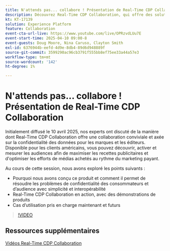 ```yaml
---
title: N'attends pas... collabore ! Présentation de Real-Time CDP Collaboration
description: Découvrez Real-Time CDP Collaboration, qui offre des solutions de données axées sur la confidentialité pour les marques et les éditeurs afin d’améliorer l’activation de l’audience, maximiser les recettes publicitaires et rationaliser les efforts de média payant, avec des démonstrations de produits, des informations d’experts et des cas d’utilisation à venir.
kt: KT-17139
solution: Experience Platform
feature: Collaboration
event-cta-url-live: https://www.youtube.com/live/OPRzvdLUu7E
event-start-time: 2025-04-10 09:00-8
event-guests: Doug Moore, Nina Caruso, Clayton Smith
exl-id: 6376944b-eefd-4d9e-8db4-89d6d948889f
source-git-commit: 3599290ac96cb3791f555bb8ef75ee33a44a57e3
workflow-type: tm+mt
source-wordcount: '142'
ht-degree: 1%

---
```


# N&#39;attends pas... collabore ! Présentation de Real-Time CDP Collaboration

Initialement diffusé le 10 avril 2025, nos experts ont discuté de la manière dont Real-Time CDP Collaboration offre une collaboration conviviale et axée sur la confidentialité des données pour les marques et les éditeurs. Disponible pour les clients américains, vous pouvez découvrir, activer et mesurer les audiences afin de maximiser les recettes publicitaires et d&#39;optimiser les efforts de médias achetés au rythme du marketing payant.

Au cours de cette session, nous avons exploré les points suivants :

* Pourquoi nous avons conçu ce produit et comment il permet de résoudre les problèmes de confidentialité des consommateurs et d’audience avec simplicité et interopérabilité
* Real-Time CDP Collaboration en action, avec des démonstrations de produits
* Cas d’utilisation pris en charge maintenant et futurs

>[!VIDEO](https://video.tv.adobe.com/v/3457557/?quality=12&learn=on)

## Ressources supplémentaires

[Vidéos Real-Time CDP Collaboration](https://experienceleague.adobe.com/en/docs/platform-learn/tutorials/collaboration/real-time-cdp-collaboration-overview)
